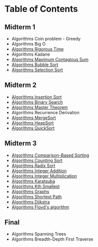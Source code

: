# Table of Contents

## Midterm 1
- Algorithms Coin problem - Greedy
- Algorithms Big O
- [Algorithms Rigorous Time](../CMSC%20351%20Algorithms/Algorithms%20Rigorous%20Time.md)
- Algorithms Kadane
- [Algorithms Maximum Contagious Sum](../CMSC%20351%20Algorithms/Algorithms%20MCS.md)
- [Algorithms Bubble Sort](../CMSC%20351%20Algorithms/Algorithms%20Bubble%20Sort.md)
- [Algorithms Selection Sort](../CMSC%20351%20Algorithms/Algorithms%20Selection%20Sort.md)

## Midterm 2
- [Algorithms Insertion Sort](../CMSC%20351%20Algorithms/Algorithms%20Insertion%20Sort.md)
- [Algorithms Binary Search](../CMSC%20351%20Algorithms/Algorithms%20Binary%20Search.md)
- [Algorithms Master Theorem](../CMSC%20351%20Algorithms/Algorithms%20Master%20Theorem.md)
- Algorithms Recurrence Derivation
- [Algorithms MergeSort](../CMSC%20351%20Algorithms/Algorithms%20MergeSort.md)
- [Algorithms HeapSort](../CMSC%20351%20Algorithms/Algorithms%20HeapSort.md)
- [Algorithms QuickSort](../CMSC%20351%20Algorithms/Algorithms%20QuickSort.md)

## Midterm 3
- [Algorithms Comparison-Based Sorting](../CMSC%20351%20Algorithms/Algorithms%20Comparison-Based%20Sorting.md)
- [Algorithms Counting Sort](../CMSC%20351%20Algorithms/Algorithms%20Counting%20Sort.md)
- [Algorithms Radix Sort](../CMSC%20351%20Algorithms/Algorithms%20RadixSort.md)
- [Algorithms Integer Addition](../CMSC%20351%20Algorithms/Algorithms%20Addition.md)
- [Algorithms Integer Multiplication](../CMSC%20351%20Algorithms/Algorithms%20Multiplication.md)
- [Algorithms Karatsuba](../CMSC%20351%20Algorithms/Algorithms%20Karatsuba.md)
- [Algorithms Kth Smallest](../CMSC%20351%20Algorithms/Algorithms%20Kth%20Smallest.md)
- [Algorithms Graphs]()
- [Algorithms Shortest Path]()
- [Algorithms Dijkstra]()
- [Algorithms Floyd's algorithm]()


## Final 
- Algorithms Spanning Trees
- Algorithms Breadth-Depth First Traverse